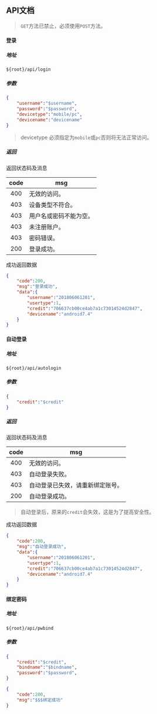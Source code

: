 ## API文档

> `GET`方法已禁止，必须使用`POST`方法。

#### 登录

##### 地址

```
${root}/api/login
```

##### 参数

```json
{
    "username":"$username",
    "password":"$password",
    "devicetype":"mobile/pc",
    "devicename":"devicename"
}
```

> devicetype 必须指定为`mobile`或`pc`否则将无法正常访问。

##### 返回

返回状态码及消息

| code | msg |
| :---: | --- |
| 400 | 无效的访问。 |
| 403 | 设备类型不符合。 |
| 403 | 用户名或密码不能为空。 |
| 403 | 未注册账户。 |
| 403 | 密码错误。 |
| 200 | 登录成功。 |

成功返回数据

```json
{
    "code":200,
    "msg":"登录成功",
    "data":{
        "username":"201806061201",
        "usertype":1,
        "credit":"706637cb00ce4ab7a1c73014524d2847",
        "devicename":"android7.4"
    }
}
```

#### 自动登录

##### 地址

```
${root}/api/autologin
```

##### 参数
```json
{
    "credit":"$credit"
}
```

##### 返回

返回状态码及消息

| code | msg |
| :---: | --- |
| 400 | 无效的访问。 |
| 403 | 自动登录失败。 |
| 403 | 自动登录已失效，请重新绑定账号。 |
| 200 | 自动登录成功。 |

> 自动登录后，原来的`credit`会失效，这是为了提高安全性。

成功返回数据

```json
{
    "code":200,
    "msg":"自动登录成功",
    "data":{
        "username":"201806061201",
        "usertype":1,
        "credit":"706637cb00ce4ab7a1c73014524d2847",
        "devicename":"android7.4"
    }
}
```

#### 绑定密码

##### 地址

```
${root}/api/pwbind
```

##### 参数
```json
{
    "credit":"$credit",
    "bindname":"$bindname",
    "password":"$password",
}
```

```json
{
    "code":200,
    "msg":"$$$绑定成功"
}
```

